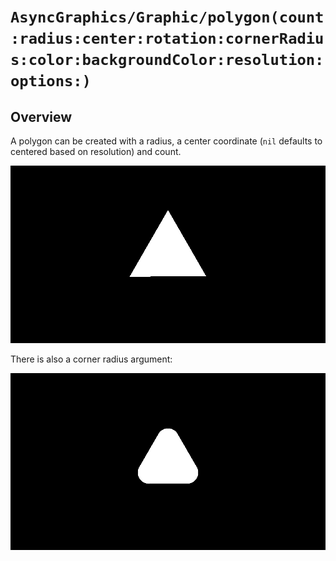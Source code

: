 # ``AsyncGraphics/Graphic/polygon(count:radius:center:rotation:cornerRadius:color:backgroundColor:resolution:options:)``

## Overview

A polygon can be created with a radius, a center coordinate (`nil` defaults to centered based on resolution) and count.

![Polygon](https://github.com/heestand-xyz/AsyncGraphics-Docs/blob/main/Images/Visuals/Polygon.png?raw=true)
 
There is also a corner radius argument:

![Rounded Polygon](https://github.com/heestand-xyz/AsyncGraphics-Docs/blob/main/Images/Visuals/Polygon-Rounded.png?raw=true)

